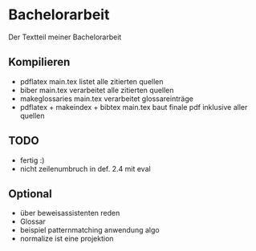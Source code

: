 # Bachelorarbeit

Der Textteil meiner Bachelorarbeit

## Kompilieren
- pdflatex main.tex listet alle zitierten quellen
- biber main.tex verarbeitet alle zitierten quellen
- makeglossaries main.tex verarbeitet glossareinträge
- pdflatex + makeindex + bibtex main.tex baut finale pdf inklusive aller quellen

## TODO
- fertig :)
- nicht zeilenumbruch in def. 2.4 mit eval


## Optional
- über beweisassistenten reden
- Glossar
- beispiel patternmatching anwendung algo
- normalize ist eine projektion